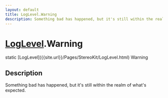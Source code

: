 ```yaml
---
layout: default
title: LogLevel.Warning
description: Something bad has happened, but it's still within the realm of what's expected.
---
```

# [LogLevel]({{site.url}}/Pages/StereoKit/LogLevel.html).Warning

<div class='signature' markdown='1'>
static [LogLevel]({{site.url}}/Pages/StereoKit/LogLevel.html) Warning
</div>

## Description
Something bad has happened, but it's still within the
realm of what's expected.

